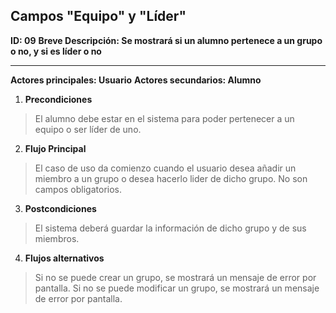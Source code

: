 ## Campos "Equipo" y "Líder"

**ID: 09**
**Breve Descripción: Se mostrará si un alumno pertenece a un grupo o no, y si es líder o no**

---

**Actores principales: Usuario**
**Actores secundarios: Alumno**

1. **Precondiciones**

  > El alumno debe estar en el sistema para poder pertenecer a un equipo o ser líder de uno.

2. **Flujo Principal**

  > El caso de uso da comienzo cuando el usuario desea añadir un miembro a un grupo o desea hacerlo lider de dicho grupo.
  > No son campos obligatorios.

3. **Postcondiciones**

  > El sistema deberá guardar la información de dicho grupo y de sus miembros.

4. **Flujos alternativos**

  > Si no se puede crear un grupo, se mostrará un mensaje de error por pantalla.
  > Si no se puede modificar un grupo, se mostrará un mensaje de error por pantalla.
